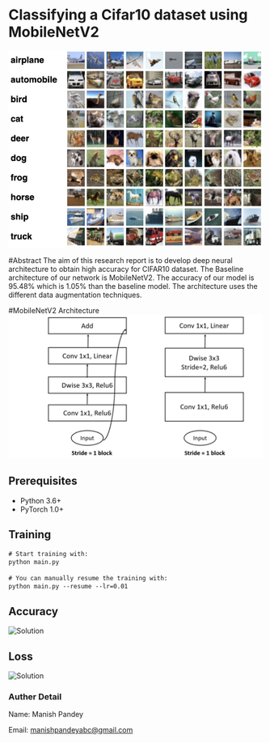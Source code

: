 # Classifying a Cifar10 dataset using MobileNetV2

![Solution](https://raw.githubusercontent.com/Man1ish/cifar10-mobilenetv2/master/images/cifar_dataset.jpeg)






#Abstract
The aim of this research report is to develop deep neural architecture to obtain high accuracy for CIFAR10 dataset. The Baseline architecture of our network is MobileNetV2. The accuracy of our model is 95.48% which is 1.05% than the baseline model. The architecture uses the different data augmentation techniques. 

#MobileNetV2 Architecture
![Solution](https://raw.githubusercontent.com/Man1ish/cifar10-mobilenetv2/master/images/mobilenetv2_architecture.jpg)


## Prerequisites
- Python 3.6+
- PyTorch 1.0+

## Training
```
# Start training with: 
python main.py

# You can manually resume the training with: 
python main.py --resume --lr=0.01
```


## Accuracy
![Solution](https://raw.githubusercontent.com/Man1ish/cifar10-mobilenetv2/master/images/accuracy.jpeg)

## Loss
![Solution](https://raw.githubusercontent.com/Man1ish/cifar10-mobilenetv2/master/images/loss.jpeg)


### Auther Detail

Name: Manish Pandey

Email: manishpandeyabc@gmail.com
